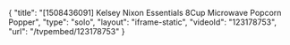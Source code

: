 {
    "title": "[1508436091] Kelsey Nixon Essentials 8Cup Microwave Popcorn Popper",
    "type": "solo",
    "layout": "iframe-static",
    "videoId": "123178753",
    "url": "\/tvpembed\/123178753"
}